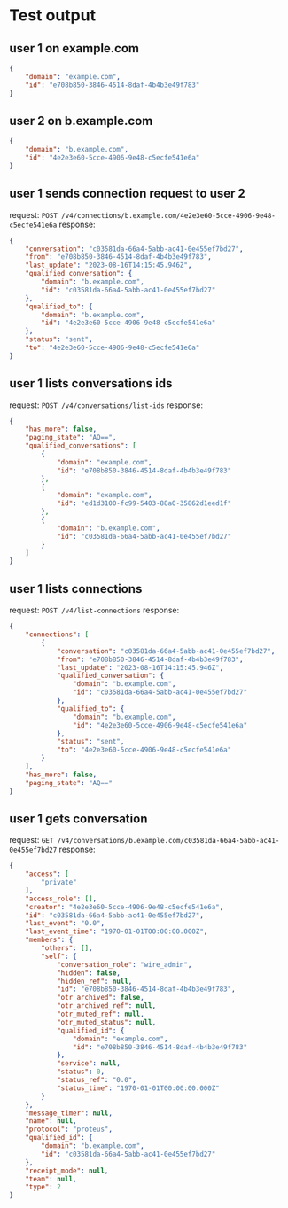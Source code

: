 # Test output

## user 1 on example.com

```json
{
    "domain": "example.com",
    "id": "e708b850-3846-4514-8daf-4b4b3e49f783"
}
```

## user 2 on b.example.com

```json
{
    "domain": "b.example.com",
    "id": "4e2e3e60-5cce-4906-9e48-c5ecfe541e6a"
}
```

## user 1 sends connection request to user 2

request: `POST /v4/connections/b.example.com/4e2e3e60-5cce-4906-9e48-c5ecfe541e6a`
response:

```json
{
    "conversation": "c03581da-66a4-5abb-ac41-0e455ef7bd27",
    "from": "e708b850-3846-4514-8daf-4b4b3e49f783",
    "last_update": "2023-08-16T14:15:45.946Z",
    "qualified_conversation": {
        "domain": "b.example.com",
        "id": "c03581da-66a4-5abb-ac41-0e455ef7bd27"
    },
    "qualified_to": {
        "domain": "b.example.com",
        "id": "4e2e3e60-5cce-4906-9e48-c5ecfe541e6a"
    },
    "status": "sent",
    "to": "4e2e3e60-5cce-4906-9e48-c5ecfe541e6a"
}
```

## user 1 lists conversations ids

request: `POST /v4/conversations/list-ids`
response:

```json
{
    "has_more": false,
    "paging_state": "AQ==",
    "qualified_conversations": [
        {
            "domain": "example.com",
            "id": "e708b850-3846-4514-8daf-4b4b3e49f783"
        },
        {
            "domain": "example.com",
            "id": "ed1d3100-fc99-5403-88a0-35862d1eed1f"
        },
        {
            "domain": "b.example.com",
            "id": "c03581da-66a4-5abb-ac41-0e455ef7bd27"
        }
    ]
}
```

## user 1 lists connections

request: `POST /v4/list-connections`
response:

```json
{
    "connections": [
        {
            "conversation": "c03581da-66a4-5abb-ac41-0e455ef7bd27",
            "from": "e708b850-3846-4514-8daf-4b4b3e49f783",
            "last_update": "2023-08-16T14:15:45.946Z",
            "qualified_conversation": {
                "domain": "b.example.com",
                "id": "c03581da-66a4-5abb-ac41-0e455ef7bd27"
            },
            "qualified_to": {
                "domain": "b.example.com",
                "id": "4e2e3e60-5cce-4906-9e48-c5ecfe541e6a"
            },
            "status": "sent",
            "to": "4e2e3e60-5cce-4906-9e48-c5ecfe541e6a"
        }
    ],
    "has_more": false,
    "paging_state": "AQ=="
}
```

## user 1 gets conversation

request: `GET /v4/conversations/b.example.com/c03581da-66a4-5abb-ac41-0e455ef7bd27`
response:

```json
{
    "access": [
        "private"
    ],
    "access_role": [],
    "creator": "4e2e3e60-5cce-4906-9e48-c5ecfe541e6a",
    "id": "c03581da-66a4-5abb-ac41-0e455ef7bd27",
    "last_event": "0.0",
    "last_event_time": "1970-01-01T00:00:00.000Z",
    "members": {
        "others": [],
        "self": {
            "conversation_role": "wire_admin",
            "hidden": false,
            "hidden_ref": null,
            "id": "e708b850-3846-4514-8daf-4b4b3e49f783",
            "otr_archived": false,
            "otr_archived_ref": null,
            "otr_muted_ref": null,
            "otr_muted_status": null,
            "qualified_id": {
                "domain": "example.com",
                "id": "e708b850-3846-4514-8daf-4b4b3e49f783"
            },
            "service": null,
            "status": 0,
            "status_ref": "0.0",
            "status_time": "1970-01-01T00:00:00.000Z"
        }
    },
    "message_timer": null,
    "name": null,
    "protocol": "proteus",
    "qualified_id": {
        "domain": "b.example.com",
        "id": "c03581da-66a4-5abb-ac41-0e455ef7bd27"
    },
    "receipt_mode": null,
    "team": null,
    "type": 2
}
```
